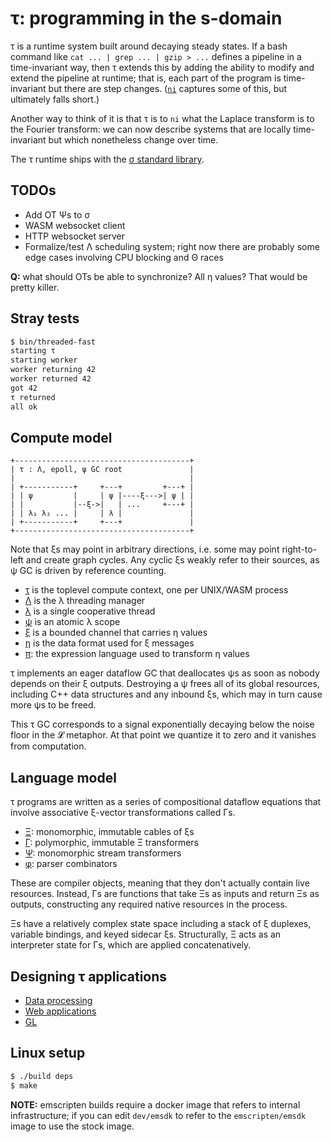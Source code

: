 # τ: programming in the s-domain
τ is a runtime system built around decaying steady states. If a bash command like `cat ... | grep ... | gzip > ...` defines a pipeline in a time-invariant way, then τ extends this by adding the ability to modify and extend the pipeline at runtime; that is, each part of the program is time-invariant but there are step changes. ([`ni`](https://github.com/spencertipping/ni) captures some of this, but ultimately falls short.)

Another way to think of it is that τ is to `ni` what the Laplace transform is to the Fourier transform: we can now describe systems that are locally time-invariant but which nonetheless change over time.

The τ runtime ships with the [σ standard library](doc/sigma.md).


## TODOs
+ Add OT Ψs to σ
+ WASM websocket client
+ HTTP websocket server
+ Formalize/test Λ scheduling system; right now there are probably some edge cases involving CPU blocking and Θ races

**Q:** what should OTs be able to synchronize? All η values? That would be pretty killer.


## Stray tests
```bash
$ bin/threaded-fast
starting τ
starting worker
worker returning 42
worker returned 42
got 42
τ returned
all ok
```


## Compute model
```
+---------------------------------------+
| τ : Λ, epoll, ψ GC root               |
|                                       |
| +-----------+     +---+         +---+ |
| | ψ         |     | ψ |----ξ--->| ψ | |
| |           |--ξ->|   | ...     +---+ |
| | λ₁ λ₂ ... |     | λ |               |
| +-----------+     +---+               |
+---------------------------------------+
```

Note that ξs may point in arbitrary directions, i.e. some may point right-to-left and create graph cycles. Any cyclic ξs weakly refer to their sources, as ψ GC is driven by reference counting.

+ [τ](doc/tau.md) is the toplevel compute context, one per UNIX/WASM process
+ [Λ](doc/Lambda.md) is the λ threading manager
+ [λ](doc/lambda.md) is a single cooperative thread
+ [ψ](doc/psi.md) is an atomic λ scope
+ [ξ](doc/xi.md) is a bounded channel that carries η values
+ [η](doc/eta.md) is the data format used for ξ messages
+ [π](doc/pi.md): the expression language used to transform η values

τ implements an eager dataflow GC that deallocates ψs as soon as nobody depends on their ξ outputs. Destroying a ψ frees all of its global resources, including C++ data structures and any inbound ξs, which may in turn cause more ψs to be freed.

This τ GC corresponds to a signal exponentially decaying below the noise floor in the 𝓛 metaphor. At that point we quantize it to zero and it vanishes from computation.


## Language model
τ programs are written as a series of compositional dataflow equations that involve associative ξ-vector transformations called Γs.

+ [Ξ](doc/Xi.md): monomorphic, immutable cables of ξs
+ [Γ](doc/Gamma.md): polymorphic, immutable Ξ transformers
+ [Ψ](doc/Psi.md): monomorphic stream transformers
+ [φ](doc/phi.md): parser combinators

These are compiler objects, meaning that they don't actually contain live resources. Instead, Γs are functions that take Ξs as inputs and return Ξs as outputs, constructing any required native resources in the process.

Ξs have a relatively complex state space including a stack of ξ duplexes, variable bindings, and keyed sidecar ξs. Structurally, Ξ acts as an interpreter state for Γs, which are applied concatenatively.


## Designing τ applications
+ [Data processing](doc/data-processing.md)
+ [Web applications](doc/web-applications.md)
+ [GL](doc/gl.md)


## Linux setup
```sh
$ ./build deps
$ make
```

**NOTE:** emscripten builds require a docker image that refers to internal infrastructure; if you can edit `dev/emsdk` to refer to the `emscripten/emsdk` image to use the stock image.
